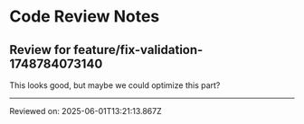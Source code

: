 # Code Review Notes

## Review for feature/fix-validation-1748784073140

This looks good, but maybe we could optimize this part?

---
Reviewed on: 2025-06-01T13:21:13.867Z